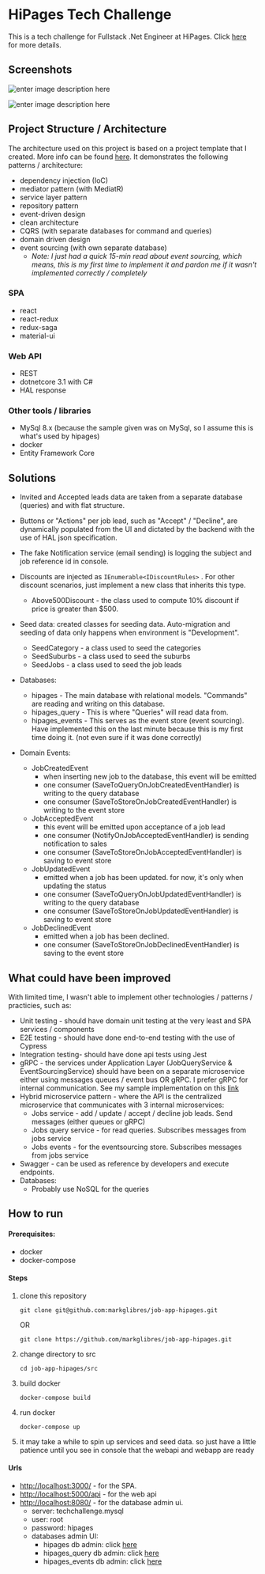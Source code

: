 # HiPages Tech Challenge
This is a tech challenge for Fullstack .Net Engineer at HiPages. Click [here](https://github.com/hipages/tech-test-dot-net-engineer) for more details.

## Screenshots
![enter image description here](https://github.com/markglibres/job-app-hipages/blob/master/assets/invited.png?raw=true)

![enter image description here](https://github.com/markglibres/job-app-hipages/blob/master/assets/accepted2.png?raw=true)
## Project Structure / Architecture
The architecture used on this project is based on a project template that I created. More info can be found [here](https://github.com/markglibres/dotnetcore-service-template).
It demonstrates the following patterns /  architecture:
* dependency injection (IoC)
* mediator pattern (with MediatR)
* service layer pattern
* repository pattern
* event-driven design
* clean architecture
* CQRS (with separate databases for command and queries)
* domain driven design
* event sourcing (with own separate database)
	* *Note: I just had a quick 15-min read about event sourcing, which means, this is my first time to implement it and pardon me if it wasn't implemented correctly / completely*

### SPA
* react
* react-redux
* redux-saga
* material-ui

### Web API
 * REST
 * dotnetcore 3.1 with C#
 * HAL response
 
 ### Other tools / libraries
 *  MySql 8.x (because the sample given was on MySql, so I assume this is what's used by hipages)
 * docker
 * Entity Framework Core

## Solutions
* Invited and Accepted leads data are taken from a separate database (queries) and with flat structure.

* Buttons or "Actions" per job lead, such as "Accept" / "Decline", are dynamically populated from the UI and dictated by the backend with the use of HAL json specification.
* The fake Notification service (email sending) is logging the subject and job reference id in console.
* Discounts are injected as `IEnumerable<IDiscountRules>` . For other discount scenarios, just implement a new class that inherits this type.
	* Above500Discount - the class used to compute 10% discount if price is greater than $500.
* Seed data: created classes for seeding data. Auto-migration and  seeding of data only happens when environment is "Development". 
	* SeedCategory - a class used to seed the categories
	* SeedSuburbs - a class used to seed the suburbs
	* SeedJobs - a class used to seed the job leads
* Databases:
	* hipages - The main database with relational models. "Commands" are reading and writing on this database.
	* hipages_query - This is where "Queries" will read data from. 
	* hipages_events - This serves as the event store (event sourcing). Have implemented this on the last minute because this is my first time doing it. (not even sure if it was done correctly)
* Domain Events:
	* JobCreatedEvent 
		* when inserting new job to the database, this event will be emitted
		* one consumer (SaveToQueryOnJobCreatedEventHandler) is writing to the query database
		* one consumer (SaveToStoreOnJobCreatedEventHandler) is writing to the event store
	* JobAcceptedEvent
		* this event will be emitted upon acceptance of a job lead
		* one consumer (NotifyOnJobAcceptedEventHandler) is sending notification to sales
		* one consumer (SaveToStoreOnJobAcceptedEventHandler) is saving to event store
	* JobUpdatedEvent
		* emitted when a job has been updated. for now, it's only when updating the status
		* one consumer (SaveToQueryOnJobUpdatedEventHandler) is writing to the query database
		* one consumer (SaveToStoreOnJobUpdatedEventHandler) is saving to event store
	* JobDeclinedEvent
		* emitted when a job has been declined.
		* one consumer (SaveToStoreOnJobDeclinedEventHandler) is saving to the event store
		
## What could have been improved
With limited time, I wasn't able to implement other technologies / patterns / practicies, such as:
* Unit testing - should have domain unit testing at the very least and SPA services / components
* E2E testing - should have done end-to-end testing with the use of Cypress
* Integration testing- should have done api tests using Jest
* gRPC - the services under Application Layer (JobQueryService & EventSourcingService) should have been on a separate microservice either using messages queues / event bus OR gRPC. I prefer gRPC for internal communication. See my sample implementation on this [link](https://github.com/markglibres/job-app-deltatre)
* Hybrid microservice pattern - where the API is the centralized microservice that communicates with 3 internal microservices:
	* Jobs service - add / update / accept / decline job leads. Send messages (either queues or gRPC) 
	* Jobs query service - for read queries. Subscribes messages from jobs service
	* Jobs events - for the eventsourcing store. Subscribes messages from jobs service
* Swagger - can be used as reference by developers and execute endpoints.
* Databases:
	* Probably use NoSQL for the queries

## How to run
#### Prerequisites:
* docker
* docker-compose

#### Steps
1. clone this repository 
	```
	git clone git@github.com:markglibres/job-app-hipages.git
	```
	OR
	```
	git clone https://github.com/markglibres/job-app-hipages.git
	```
2. change directory to src
	```
	cd job-app-hipages/src
	```
3. build docker
	```
	docker-compose build
	```
4. run docker
	```
	docker-compose up
	```
5. it may take a while to spin up services and seed data. so just have a little patience until you see in console that the webapi and webapp are ready

#### Urls
* [http://localhost:3000/](http://localhost:3000/) - for the SPA. 
* [http://localhost:5000/api](http://localhost:5000/api) - for the web api
* [http://localhost:8080/](http://localhost:8080/) - for the database admin ui. 
	* server: techchallenge.mysql
	* user: root
	* password: hipages
	*	databases admin UI:
		* hipages db admin: click [here](http://localhost:8080/?server=techchallenge.mysql&username=root&db=hipages&select=jobs)
		* hipages_query db admin: click [here](http://localhost:8080/?server=techchallenge.mysql&username=root&db=hipages_query&select=jobs_info)
		* hipages_events db admin: click [here](http://localhost:8080/?server=techchallenge.mysql&username=root&db=hipages_events&select=job_events)
